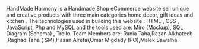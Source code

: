 HandMade Harmony is a Handmade Shop eCommerce website sell unique and creative products with three main categories home decor, gift ideas and kitchen . The technologies used in building this website : HTML , CSS , JavaScript, Php and MySQL and the tools used are: Miro (Mockup), SQL Diagram (Schema) , Trello. Team Members are: Rania Taha,Razan Alkhateeb ,Raghad Taha ( SM),Hasan Alrefai,Omar Migdady (PO),Malek Sawalha.
